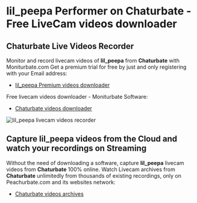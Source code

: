# lil_peepa Performer on Chaturbate - Free LiveCam videos downloader

## Chaturbate Live Videos Recorder

Monitor and record livecam videos of **lil_peepa** from **Chaturbate** with Moniturbate.com
Get a premium trial for free by just and only registering with your Email address:
* [lil_peepa Premium videos downloader](https://moniturbate.com/request-demo-licence-key.html)

Free livecam videos downloader - Moniturbate Software:
* [Chaturbate videos downloader](https://moniturbate.com/moniturbate-download-software.html)

![lil_peepa livecam videos recorder](https://peachurnet.com/templates/moniturbate-software.png)


## Capture lil_peepa videos from the Cloud and watch your recordings on Streaming

Without the need of downloading a software, capture **lil_peepa** livecam videos from **Chaturbate** 100% online.
Watch Livecam archives from **Chaturbate** unlimitedly from thousands of existing recordings, only on Peachurbate.com and its websites network:
* [Chaturbate videos archives](https://peachurnet.com/)
